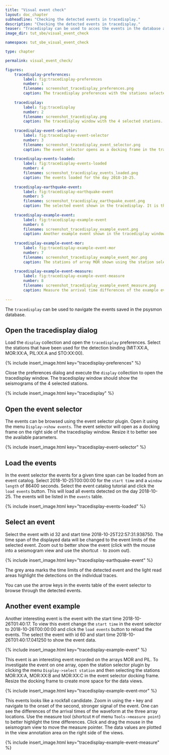 ```yaml
---
title: "Visual event check"
layout: doc_chapter
subheadline: "Checking the detected events in tracedisplay."
description: "Checking the detected events in tracedisplay."
teaser: "Tracedisplay can be used to acces the events in the database and visualize the related data.."
image_dir: tut_sbe/visual_event_check

namespace: tut_sbe_visual_event_check

type: chapter

permalink: visual_event_check/

figures:
    tracedisplay-preferences:
        label: fig:tracedisplay-preferences
        number: 1
        filename: screenshot_tracedisplay_preferences.png
        caption: The tracedisplay preferences with the stations selected for the event detection.
        
    tracedisplay:
        label: fig:tracedisplay
        number: 2
        filename: screenshot_tracedisplay.png
        caption: The tracedisplay window with the 4 selected stations.
        
    tracedisplay-event-selector:
        label: fig:tracedisplay-event-selector
        number: 3
        filename: screenshot_tracedisplay_event_selector.png
        caption: The event selector opens as a docking frame in the tracedisplay window.
        
    tracedisplay-events-loaded:
        label: fig:tracedisplay-events-loaded
        number: 4
        filename: screenshot_tracedisplay_events_loaded.png
        caption: The events loaded for the day 2018-10-25.
        
    tracedisplay-earthquake-event:
        label: fig:tracedisplay-earthquake-event
        number: 5
        filename: screenshot_tracedisplay_earthquake_event.png
        caption: The selected event shown in the tracedisplay. It is the earthquake that already was discussed when tuning the detection parameters.
        
    tracedisplay-example-event:
        label: fig:tracedisplay-example-event
        number: 6
        filename: screenshot_tracedisplay_example_event.png
        caption: Another example event shown in the tracedisplay window.
        
    tracedisplay-example-event-mor:
        label: fig:tracedisplay-example-event-mor
        number: 7
        filename: screenshot_tracedisplay_example_event_mor.png
        caption: The stations of array MOR shown using the station selector plugin.
        
    tracedisplay-example-event-measure:
        label: fig:tracedisplay-example-event-measure
        number: 8
        filename: screenshot_tracedisplay_example_event_measure.png
        caption: Measure the arrival time differences of the example event. The measured data values are shown in the view annotation panel.
        
---
```

The `tracedisplay` can be used to navigate the events saved in the psysmon database.

## Open the tracedisplay dialog
Load the `display` collection and open the `tracedisplay` preferences. Select the stations that have been used for the detection binding (MIT:XX:A, MOR:XX:A, PIL:XX:A and STO:XX:00). 

{% include insert_image.html key="tracedisplay-preferences" %}

Close the preferences dialog and execute the `display` collection to open the tracedisplay window. The tracedisplay window should show the seismograms of the 4 selected stations.

{% include insert_image.html key="tracedisplay" %}

## Open the event selector
The events can be browsed using the event selector plugin. Open it using the menu `Display->show events`. The event selector will open as a docking frame on the right side of the tracedisplay window. Resize it to better see the available parameters.

{% include insert_image.html key="tracedisplay-event-selector" %}

## Load the events
In the event selector the events for a given time span can be loaded from an event catalog. Select 2018-10-25T00:00:00 for the `start time` and a `window length` of 86400 seconds. Select the event catalog tutorial and click the `load events` button. This will load all events detected on the day 2018-10-25. The events will be listed in the `events` table.

{% include insert_image.html key="tracedisplay-events-loaded" %}

## Select an event
Select the event with id 32 and start time 2018-10-25T22:57:31.938750. The time span of the displayed data will be changed to the event limits of the selected event. Zoom out to better show the event (click with the mouse into a seismogram view and use the shortcut `-` to zoom out).

{% include insert_image.html key="tracedisplay-earthquake-event" %}

The grey area marks the time limits of the detected event and the light read areas highlight the detections on the individual traces.

You can use the arrow keys in the events table of the event selector to browse through the detected events.

## Another event example
Another interesting event is the event with the start time 2018-10-26T01:40:17. To view this event change the `start time` in the event selector to 2018-10-26T00:00:00 and click the `load events` button to reload the events. The select the event with id 60 and start time 2018-10-26T01:40:17.041250 to show the event data.

{% include insert_image.html key="tracedisplay-example-event" %}

This event is an interesting event recorded on the arrays MOR and PIL. To investigate the event on one array, open the station selector plugin by clicking the menu `Display->select station` and then selecting the stations MOR:XX:A, MOR:XX:B and MOR:XX:C in the event selector docking frame. Resize the docking frame to create more space for the data views.

{% include insert_image.html key="tracedisplay-example-event-mor" %}

This events looks like a rockfall candidate. Zoom in using the `+` key and navigate to the onset of the second, stronger signal of the event. One can see the differences of the arrival times of the waveform at the three array locations. Use the measure tool (shortcut `M` of menu `Tools->measure point`) to better highlight the time differences. Click and drag the mouse in the seismogram view to move the measure pointer. The data values are plotted in the view annotation area on the right side of the views.

{% include insert_image.html key="tracedisplay-example-event-measure" %}






